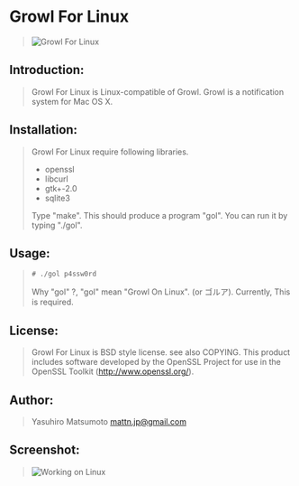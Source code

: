 Growl For Linux
===============

> ![Growl For Linux](https://github.com/mattn/growl-for-linux/raw/master/data/growl4linux.jpg "Growl For Linux")

Introduction:
-------------

> Growl For Linux is Linux-compatible of Growl. Growl is a notification system for Mac OS X. 

Installation:
-------------

> Growl For Linux require following libraries.
> 
> * openssl
> * libcurl
> * gtk+-2.0
> * sqlite3
> 
> Type "make". This should produce a program "gol".
> You can run it by typing "./gol".

Usage:
------

>     # ./gol p4ssw0rd
> 
> Why "gol" ?, "gol" mean "Growl On Linux". (or ゴルア).
> Currently, This is required.

License:
--------

> Growl For Linux is BSD style license. see also COPYING.
> This product includes software developed by the OpenSSL Project for use in the OpenSSL Toolkit (http://www.openssl.org/).

Author:
-------

> Yasuhiro Matsumoto <mattn.jp@gmail.com>

Screenshot:
-----------
> 
> ![Working on Linux](https://github.com/mattn/growl-for-linux/raw/master/data/screenshot.png "Working on Linux")
